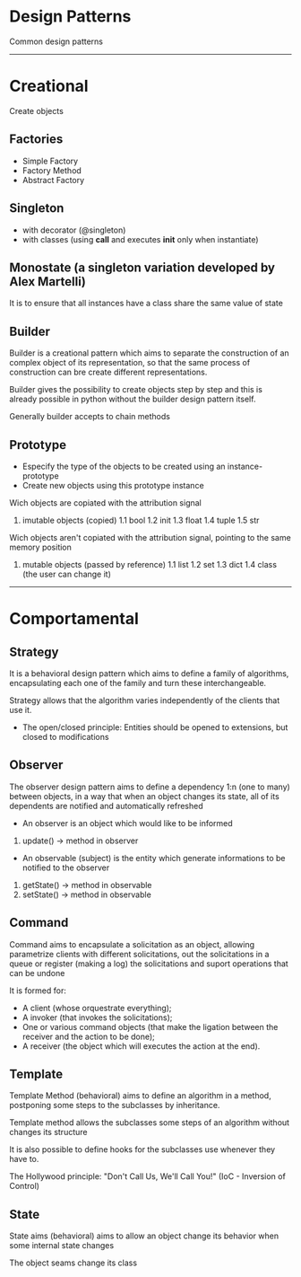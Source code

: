# Design Patterns

Common design patterns

---

# Creational

Create objects

## Factories

- Simple Factory
- Factory Method
- Abstract Factory

## Singleton

- with decorator (@singleton)
- with classes (using __call__ and executes __init__ only when instantiate)

## Monostate (a singleton variation developed by Alex Martelli)

It is to ensure that all instances have a class share the same value of state

## Builder

Builder is a creational pattern which aims to separate the construction of an complex object of its representation, so that the same process of construction can bre create different representations.

Builder gives the possibility to create objects step by step and this is already possible in python without the builder design pattern itself.

Generally builder accepts to chain methods

## Prototype

- Especify the type of the objects to be created
using an instance-prototype
- Create new objects using this prototype instance

Wich objects are copiated with the attribution signal
1. imutable objects (copied)
1.1 bool
1.2 init
1.3 float
1.4 tuple
1.5 str

Wich objects aren't copiated with the attribution signal, pointing to the same memory position

1. mutable objects (passed by reference)
1.1 list
1.2 set
1.3 dict
1.4 class (the user can change it)

---

# Comportamental

## Strategy

It is a behavioral design pattern which aims to define a family of algorithms, encapsulating each one of the family and turn these interchangeable.

Strategy allows that the algorithm varies independently of the clients that use it.

- The open/closed principle: Entities should be opened to extensions, but closed to modifications

## Observer

The observer design pattern aims to define a dependency 1:n (one to many) between objects, in a way that when an object changes its state, all of its dependents are notified and automatically refreshed

- An observer is an object which would like to be informed
1. update() -> method in observer

- An observable (subject) is the entity which generate informations to be notified to the observer
1. getState() -> method in observable
2. setState() -> method in observable

## Command

Command aims to encapsulate a solicitation as an object,
allowing parametrize clients with different solicitations,
out the solicitations in a queue or register (making a log)
the solicitations and suport operations that can be undone

It is formed for:
- A client (whose orquestrate everything);
- A invoker (that invokes the solicitations);
- One or various command objects (that make the ligation between the receiver and the action to be done);
- A receiver (the object which will executes the action at the end).

## Template

Template Method (behavioral) aims to define an algorithm in a method, postponing some steps to the subclasses by inheritance.

Template method allows the subclasses some steps of an algorithm without changes its structure

It is also possible to define hooks for the subclasses use whenever they have to.

The Hollywood principle: "Don't Call Us, We'll Call You!"
(IoC - Inversion of Control)

## State

State aims (behavioral) aims to allow an object change its behavior when some internal state changes

The object seams change its class
